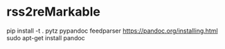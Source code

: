 # rss2reMarkable
pip install -t . pytz pypandoc feedparser
https://pandoc.org/installing.html
sudo apt-get install pandoc
